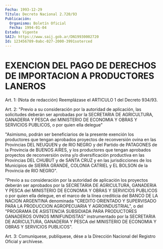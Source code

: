 ```yaml
---
Fecha: 1993-12-29
Título: Decreto Nacional 2.720/93
Publicación:
  Organismo: Boletín Oficial
  Fecha: 1994-01-04
Estado: Vigente
SAIJ: https://www.saij.gob.ar/DN19930002720
Id: 123456789-0abc-027-2000-3991soterced
---
```

# EXENCION DEL PAGO DE DERECHOS DE IMPORTACION A PRODUCTORES LANEROS

<a id="1"></a>
Art.  1:  (Nota  de  redacción)  Reemplázase el ARTICULO 1 del Decreto 934/93.

<a id="2"></a>
Art.  2:  "Previo  a  su  consideración  por  la  autoridad de aplicación,    las    solicitudes  deberán  ser  aprobadas  por  la SECRETARIA DE AGRICULTURA,  GANADERIA  Y  PESCA  del  MINISTERIO DE ECONOMIA  Y  OBRAS Y SERVICIOS PUBLICOS, o por quien ella  delegue"

"Asimismo, podrán  ser  beneficiarios  de la presente exención los productores que tengan aprobados proyectos  de  reconversión  ovina en  las  Provincias  DEL  NEUQUEN  y  de RIO NEGRO y del Partido de PATAGONES de la Provincia de BUENOS AIRES,  y  los  productores que tengan aprobados proyectos de reconversión ovina y/o diversificación productiva en las Provincias DEL CHUBUT  y de SANTA CRUZ  y  en  las jurisdicciones de los Municipios de SIERRA GRANDE, COLONIA CATRIEL  y  EL  BOLSON  de  la Provincia de RIO NEGRO".

"Previo  a  su consideración por la autoridad  de  aplicación  los proyectos deberán  ser  aprobados por la SECRETARIA DE AGRICULTURA, GANADERIA Y PESCA del MINISTERIO  DE  ECONOMIA  Y OBRAS Y SERVICIOS PUBLICOS  o  por  quien  ella  delegue,  en  el marco de  la  línea crediticia  del  BANCO  DE LA NACION ARGENTINA denominada  "CREDITO ORIENTADO  Y  SUPERVISADO  PARA    LA   PRODUCCION  AGROPECUARIA  Y AGROINDUSTRIAL",  o  del  "PROGRAMA DE ASISTENCIA  SUBSIDIADA  PARA PRODUCTORES GANADEROS OVINOS  MINIFUNDISTAS"  instrumentado  por la SECRETARIA  DE  AGRICULTURA,  GANADERIA  Y  PESCA del MINISTERIO DE ECONOMIA Y OBRAS Y SERVICIOS PUBLICOS".

<a id="3"></a>
Art.  3: Comuníquese, publíquese, dése a la Dirección Nacional del Registro Oficial y archívese.